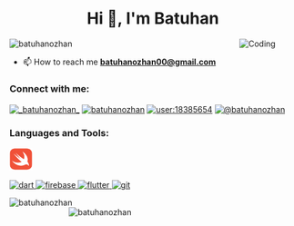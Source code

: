 <h1 align="center">Hi 👋, I'm Batuhan</h1>
<img align="right" alt="Coding" width="100" src="https://i.imgur.com/SURRPdY.gif">

<p align="left"> <img src="https://komarev.com/ghpvc/?username=batuhanozhan&label=Profile%20views&color=0e75b6&style=plastic" alt="batuhanozhan" /> </p>

- 📫 How to reach me **batuhanozhan00@gmail.com**

<h3 align="left">Connect with me:</h3>
<p align="left">
<a href="https://twitter.com/_batuhanozhan_" target="blank"><img align="center" src="https://raw.githubusercontent.com/rahuldkjain/github-profile-readme-generator/master/src/images/icons/Social/twitter.svg" alt="_batuhanozhan_" height="30" width="40" /></a>
<a href="https://linkedin.com/in/batuhanozhan" target="blank"><img align="center" src="https://raw.githubusercontent.com/rahuldkjain/github-profile-readme-generator/master/src/images/icons/Social/linked-in-alt.svg" alt="batuhanozhan" height="30" width="40" /></a>
<a href="https://stackoverflow.com/users/user:18385654" target="blank"><img align="center" src="https://raw.githubusercontent.com/rahuldkjain/github-profile-readme-generator/master/src/images/icons/Social/stack-overflow.svg" alt="user:18385654" height="30" width="40" /></a>
<a href="https://medium.com/@batuhanozhan" target="blank"><img align="center" src="https://raw.githubusercontent.com/rahuldkjain/github-profile-readme-generator/master/src/images/icons/Social/medium.svg" alt="@batuhanozhan" height="30" width="40" /></a>
</p>

<h3 align="left">Languages and Tools:</h3>
<p align="left"> <a href="https://developer.apple.com/swift/" target="_blank" rel="noreferrer"> <img src="https://raw.githubusercontent.com/devicons/devicon/master/icons/swift/swift-original.svg" alt="swift" width="40" height="40"/> </a> </p>
<p align="left"> <a href="https://dart.dev" target="_blank" rel="noreferrer"> <img src="https://www.vectorlogo.zone/logos/dartlang/dartlang-icon.svg" alt="dart" width="40" height="40"/> </a> <a href="https://firebase.google.com/" target="_blank" rel="noreferrer"> <img src="https://www.vectorlogo.zone/logos/firebase/firebase-icon.svg" alt="firebase" width="40" height="40"/> </a> <a href="https://flutter.dev" target="_blank" rel="noreferrer"> <img src="https://www.vectorlogo.zone/logos/flutterio/flutterio-icon.svg" alt="flutter" width="40" height="40"/> </a> <a href="https://git-scm.com/" target="_blank" rel="noreferrer"> <img src="https://www.vectorlogo.zone/logos/git-scm/git-scm-icon.svg" alt="git" width="40" height="40"/> </a> </p>

<p><img align="left"  src="https://github-readme-stats.vercel.app/api/top-langs?username=batuhanozhan&show_icons=true&theme=synthwave&locale=en&layout=compact" alt="batuhanozhan" /></p>

<p>&nbsp;<img align="right" width="400" src="https://github-readme-stats.vercel.app/api?username=batuhanozhan&show_icons=true&theme=synthwave&locale=en" alt="batuhanozhan" /></p>
